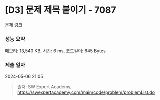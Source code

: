 # [D3] 문제 제목 붙이기 - 7087 

[문제 링크](https://swexpertacademy.com/main/code/problem/problemDetail.do?contestProbId=AWkIdD46A5EDFAXC) 

### 성능 요약

메모리: 13,540 KB, 시간: 6 ms, 코드길이: 645 Bytes

### 제출 일자

2024-05-06 21:05



> 출처: SW Expert Academy, https://swexpertacademy.com/main/code/problem/problemList.do
